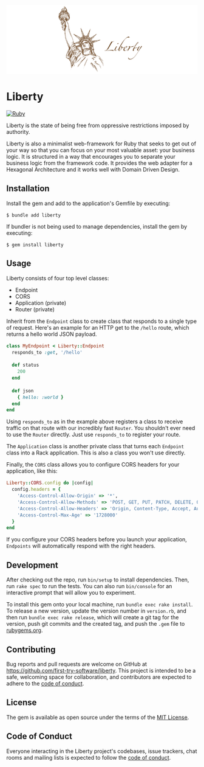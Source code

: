 <img src="assets/liberty.png"/>

# Liberty

[![Ruby](https://github.com/first-try-software/liberty/actions/workflows/main.yml/badge.svg?branch=main)](https://github.com/first-try-software/liberty/actions/workflows/main.yml)

Liberty is the state of being free from oppressive restrictions imposed by authority.

Liberty is also a minimalist web-framework for Ruby that seeks to get out of your way
so that you can focus on your most valuable asset: your business logic. It is structured
in a way that encourages you to separate your business logic from the framework code.
It provides the web adapter for a Hexagonal Architecture and it works well with Domain
Driven Design.

## Installation

Install the gem and add to the application's Gemfile by executing:

    $ bundle add liberty

If bundler is not being used to manage dependencies, install the gem by executing:

    $ gem install liberty

## Usage

Liberty consists of four top level classes:
* Endpoint
* CORS
* Application (private)
* Router (private)

Inherit from the `Endpoint` class to create class that responds to a single type of request.
Here's an example for an HTTP get to the `/hello` route, which returns a hello world JSON payload.

```ruby
class MyEndpoint < Liberty::Endpoint
  responds_to :get, '/hello'

  def status
    200
  end

  def json
    { hello: :world }
  end
end
```

Using `responds_to` as in the example above registers a class to receive traffic on that route
with our incredibly fast `Router`. You shouldn't ever need to use the `Router` directly. Just
use `responds_to` to register your route.

The `Application` class is another private class that turns each `Endpoint` class into a
Rack application. This is also a class you won't use directly.

Finally, the `CORS` class allows you to configure CORS headers for your application, like this:

```ruby
Liberty::CORS.config do |config|
  config.headers = {
    'Access-Control-Allow-Origin' => '*',
    'Access-Control-Allow-Methods' => 'POST, GET, PUT, PATCH, DELETE, OPTIONS',
    'Access-Control-Allow-Headers' => 'Origin, Content-Type, Accept, Authorization, X-Your-Own-Custom-Headers',
    'Access-Control-Max-Age' => '1728000'
  }
end
```

If you configure your CORS headers before you launch your application, `Endpoints` will
automatically respond with the right headers.

## Development

After checking out the repo, run `bin/setup` to install dependencies. Then, run `rake spec` to run the tests. You can also run `bin/console` for an interactive prompt that will allow you to experiment.

To install this gem onto your local machine, run `bundle exec rake install`. To release a new version, update the version number in `version.rb`, and then run `bundle exec rake release`, which will create a git tag for the version, push git commits and the created tag, and push the `.gem` file to [rubygems.org](https://rubygems.org).

## Contributing

Bug reports and pull requests are welcome on GitHub at https://github.com/first-try-software/liberty. This project is intended to be a safe, welcoming space for collaboration, and contributors are expected to adhere to the [code of conduct](https://github.com/first-try-software/liberty/blob/main/CODE_OF_CONDUCT.md).

## License

The gem is available as open source under the terms of the [MIT License](https://opensource.org/licenses/MIT).

## Code of Conduct

Everyone interacting in the Liberty project's codebases, issue trackers, chat rooms and mailing lists is expected to follow the [code of conduct](https://github.com/first-try-software/liberty/blob/main/CODE_OF_CONDUCT.md).
